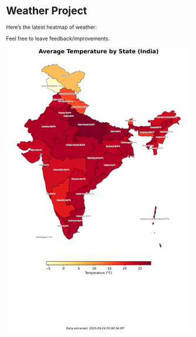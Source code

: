 # Weather Project

Here’s the latest heatmap of weather:

Feel free to leave feedback/improvements.

![India Heatmap](docs/assets/india_heatmap.png?v=D32D9C)
